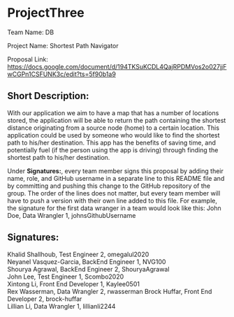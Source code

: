 # ProjectThree
Team Name: DB

Project Name: Shortest Path Navigator

Proposal Link: https://docs.google.com/document/d/194TKSuKCDL4QajRPDMVos2o027jjFwCGPn1CSFUNK3c/edit?ts=5f90b1a9

## Short Description:
With our application we aim to have a map that has a number of locations stored, the application will be able to return the path containing the shortest distance originating from a source node (home) to a certain location.
This application could be used by someone who would like to find the shortest path to his/her destination. This app has the benefits of saving time, and potentially fuel (if the person using the app is driving) through finding the shortest path to his/her destination.

Under **Signatures:**, every team member signs this proposal by adding their name, role, and GitHub username in a separate line to this README file and by committing and pushing this change to the GitHub repository of the group. The order of the lines does not matter, but every team member will have to push a version with their own line added to this file. For example, the signature for the first data wranger in a team would look like this:
John Doe, Data Wrangler 1, johnsGithubUsername

## Signatures:
Khalid Shallhoub, Test Engineer 2, omegalul2020  
Neyanel Vasquez-Garcia, BackEnd Engineer 1, NVG100  
Shourya Agrawal, BackEnd Engineer 2, ShouryaAgrawal  
John Lee, Test Engineer 1, Scombo2020  
Xintong Li, Front End Developer 1, Kaylee0501  
Rex Wasserman, Data Wrangler 2, rwasserman
Brock Huffar, Front End Developer 2, brock-huffar  
Lillian Li, Data Wrangler 1, lillianli2244 
